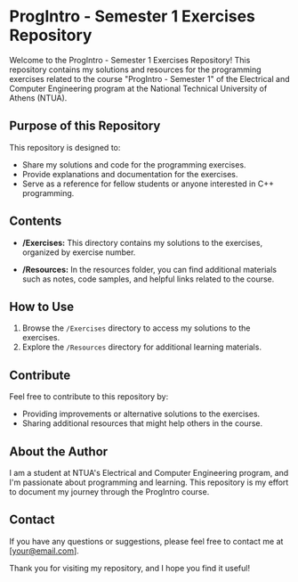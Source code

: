 # ProgIntro - Semester 1 Exercises Repository

Welcome to the ProgIntro - Semester 1 Exercises Repository! This repository contains my solutions and resources for the programming exercises related to the course "ProgIntro - Semester 1" of the Electrical and Computer Engineering program at the National Technical University of Athens (NTUA).

## Purpose of this Repository

This repository is designed to:

- Share my solutions and code for the programming exercises.
- Provide explanations and documentation for the exercises.
- Serve as a reference for fellow students or anyone interested in C++ programming.

## Contents

- **/Exercises:** This directory contains my solutions to the exercises, organized by exercise number.

- **/Resources:** In the resources folder, you can find additional materials such as notes, code samples, and helpful links related to the course.

## How to Use

1. Browse the `/Exercises` directory to access my solutions to the exercises.
2. Explore the `/Resources` directory for additional learning materials.

## Contribute

Feel free to contribute to this repository by:

- Providing improvements or alternative solutions to the exercises.
- Sharing additional resources that might help others in the course.

## About the Author

I am a student at NTUA's Electrical and Computer Engineering program, and I'm passionate about programming and learning. This repository is my effort to document my journey through the ProgIntro course.

## Contact

If you have any questions or suggestions, please feel free to contact me at [your@email.com].

Thank you for visiting my repository, and I hope you find it useful!
